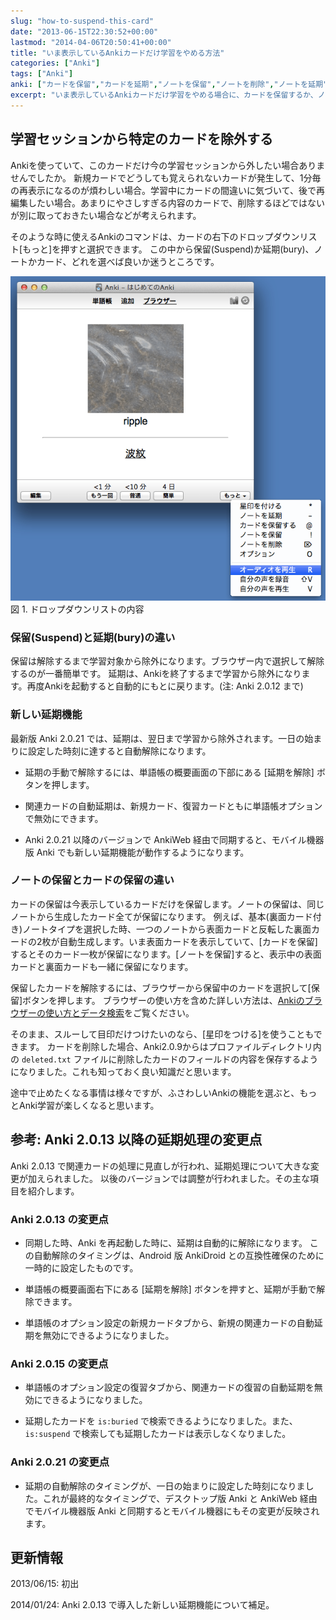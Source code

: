 ```yaml
---
slug: "how-to-suspend-this-card"
date: "2013-06-15T22:30:52+00:00"
lastmod: "2014-04-06T20:50:41+00:00"
title: "いま表示しているAnkiカードだけ学習をやめる方法"
categories: ["Anki"]
tags: ["Anki"]
anki: ["カードを保留","カードを延期","ノートを保留","ノートを削除","ノートを延期","保留","延期","延期を解除"]
excerpt: "いま表示しているAnkiカードだけ学習をやめる場合に、カードを保留するか、ノートを保留するか、それともノートを延期するか迷うところです。これらのコマンドの違いを説明します。Anki 2.0.13 で導入の新しい延期機能についても説明します。"
---
```

<section id="preamble">
<p></p>
</section>
<section id="学習セッションから特定のカードを除外する">
  <div class="page-header">
    <h2>学習セッションから特定のカードを除外する</h2>
  </div>
<p>Ankiを使っていて、このカードだけ今の学習セッションから外したい場合ありませんでしたか。
新規カードでどうしても覚えられないカードが発生して、1分毎の再表示になるのが煩わしい場合。学習中にカードの間違いに気づいて、後で再編集したい場合。あまりにやさしすぎる内容のカードで、削除するほどではないが別に取っておきたい場合などが考えられます。</p>
<p>そのような時に使えるAnkiのコマンドは、カードの右下のドロップダウンリスト[もっと]を押すと選択できます。
この中から保留(Suspend)か延期(bury)、ノートかカード、どれを選べば良いか迷うところです。</p>
<div class="imageblock">
<div class="content">
<img src="/images/how2anki_1_14.png" alt="ドロップダウンリストの内容">
</div>
<div class="title">図 1. ドロップダウンリストの内容</div>
</div>
<h3 id="保留_suspend_と延期_bury_の違い">保留(Suspend)と延期(bury)の違い</h3>
<p></p>
<p>保留は解除するまで学習対象から除外になります。ブラウザー内で選択して解除するのが一番簡単です。
延期は、Ankiを終了するまで学習から除外になります。再度Ankiを起動すると自動的にもとに戻ります。(注: Anki 2.0.12 まで)</p>
<h3 id="新しい延期機能">新しい延期機能</h3>
<p>最新版 Anki 2.0.21 では、延期は、翌日まで学習から除外されます。一日の始まりに設定した時刻に達すると自動解除になります。</p>
<div class="ulist"><ul>
<li>
<p>
延期の手動で解除するには、単語帳の概要画面の下部にある [延期を解除] ボタンを押します。
</p>
</li>
<li>
<p>
関連カードの自動延期は、新規カード、復習カードともに単語帳オプションで無効にできます。
</p>
</li>
<li>
<p>
Anki 2.0.21 以降のバージョンで AnkiWeb 経由で同期すると、モバイル機器版 Anki でも新しい延期機能が動作するようになります。
</p>
</li>
</ul></div>
<h3 id="ノートの保留とカードの保留の違い">ノートの保留とカードの保留の違い</h3>
<p></p>
<p>カードの保留は今表示しているカードだけを保留します。ノートの保留は、同じノートから生成したカード全てが保留になります。
例えば、基本(裏面カード付き)ノートタイプを選択した時、一つのノートから表面カードと反転した裏面カードの2枚が自動生成します。いま表面カードを表示していて、[カードを保留]するとそのカード一枚が保留になります。[ノートを保留]すると、表示中の表面カードと裏面カードも一緒に保留になります。</p>
<p>保留したカードを解除するには、ブラウザーから保留中のカードを選択して[保留]ボタンを押します。
ブラウザーの使い方を含めた詳しい方法は、<a href="/browser-overview/">Ankiのブラウザーの使い方とデータ検索</a>をご覧ください。</p>
<p>そのまま、スルーして目印だけつけたいのなら、[星印をつける]を使うこともできます。
カードを削除した場合、Anki2.0.9からはプロファイルディレクトリ内の <code>deleted.txt</code> ファイルに削除したカードのフィールドの内容を保存するようになりました。これも知っておく良い知識だと思います。</p>
<p>途中で止めたくなる事情は様々ですが、ふさわしいAnkiの機能を選ぶと、もっとAnki学習が楽しくなると思います。</p>
</section>
<section id="参考_anki_2_0_13_以降の延期処理の変更点">
  <div class="page-header">
    <h2>参考: Anki 2.0.13 以降の延期処理の変更点</h2>
  </div>
<p>Anki 2.0.13 で関連カードの処理に見直しが行われ、延期処理について大きな変更が加えられました。
以後のバージョンでは調整が行われました。その主な項目を紹介します。</p>
<h3 id="anki_2_0_13_の変更点">Anki 2.0.13 の変更点</h3>
<div class="ulist"><ul>
<li>
<p>
同期した時、Anki を再起動した時に、延期は自動的に解除になります。
この自動解除のタイミングは、Android 版 AnkiDroid との互換性確保のために一時的に設定したものです。
</p>
</li>
<li>
<p>
単語帳の概要画面右下にある [延期を解除] ボタンを押すと、延期が手動で解除できます。
</p>
</li>
<li>
<p>
単語帳のオプション設定の新規カードタブから、新規の関連カードの自動延期を無効にできるようになりました。
</p>
</li>
</ul></div>
<h3 id="anki_2_0_15_の変更点">Anki 2.0.15 の変更点</h3>
<div class="ulist"><ul>
<li>
<p>
単語帳のオプション設定の復習タブから、関連カードの復習の自動延期を無効にできるようになりました。
</p>
</li>
<li>
<p>
延期したカードを <code>is:buried</code> で検索できるようになりました。また、<code>is:suspend</code> で検索しても延期したカードは表示しなくなりました。
</p>
</li>
</ul></div>
<h3 id="anki_2_0_21_の変更点">Anki 2.0.21 の変更点</h3>
<div class="ulist"><ul>
<li>
<p>
延期の自動解除のタイミングが、一日の始まりに設定した時刻になりました。これが最終的なタイミングで、デスクトップ版 Anki と AnkiWeb 経由でモバイル機器版 Anki と同期するとモバイル機器にもその変更が反映されます。
</p>
</li>
</ul></div>
</section>
<section id="更新情報">
  <div class="page-header">
    <h2>更新情報</h2>
  </div>
<p>2013/06/15: 初出</p>
<p>2014/01/24: Anki 2.0.13 で導入した新しい延期機能について補足。</p>
</section>


